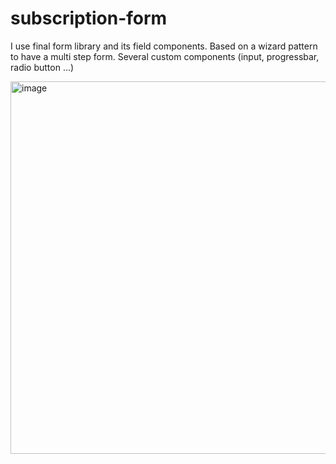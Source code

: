 # subscription-form

I use final form library  and its field components.
Based on a wizard pattern to have a multi step form.
Several custom components (input, progressbar, radio button ...)

<img width="596" alt="image" src="https://user-images.githubusercontent.com/86593169/175943549-b74a49f8-b25d-48fa-97ec-7a76cefc30c7.png">
